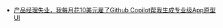 - [产品经理失业，我每月花10美元雇了Github Copilot帮我生成专业级App原型UI](https://mp.weixin.qq.com/s/y4_fiW7YzO_jyDQvGX3lCg)
